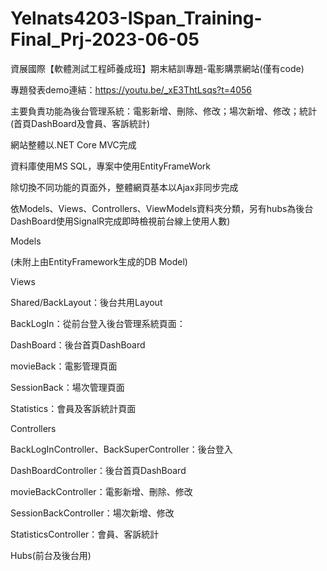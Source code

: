 # Yelnats4203-ISpan_Training-Final_Prj-2023-06-05
資展國際【軟體測試工程師養成班】期末結訓專題-電影購票網站(僅有code)

專題發表demo連結：https://youtu.be/_xE3ThtLsqs?t=4056

主要負責功能為後台管理系統：電影新增、刪除、修改；場次新增、修改；統計(首頁DashBoard及會員、客訴統計)

網站整體以.NET Core MVC完成

資料庫使用MS SQL，專案中使用EntityFrameWork

除切換不同功能的頁面外，整體網頁基本以Ajax非同步完成

依Models、Views、Controllers、ViewModels資料夾分類，另有hubs為後台DashBoard使用SignalR完成即時檢視前台線上使用人數)

Models

(未附上由EntityFramework生成的DB Model)

Views

Shared/BackLayout：後台共用Layout

BackLogIn：從前台登入後台管理系統頁面：

DashBoard：後台首頁DashBoard

movieBack：電影管理頁面

SessionBack：場次管理頁面

Statistics：會員及客訴統計頁面

Controllers

BackLogInController、BackSuperController：後台登入

DashBoardController：後台首頁DashBoard

movieBackController：電影新增、刪除、修改

SessionBackController：場次新增、修改

StatisticsController：會員、客訴統計

Hubs(前台及後台用)



